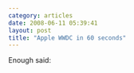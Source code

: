 ```yaml
---
category: articles
date: 2008-06-11 05:39:41
layout: post
title: "Apple WWDC in 60 seconds"
---
```


<p>Enough said:</p><iframe title="Apple WWDC in 60 seconds" width="480" height="300" data-src="//www.youtube.com/embed/dGY28Qbj76A" frameborder="0" allowfullscreen></iframe>
